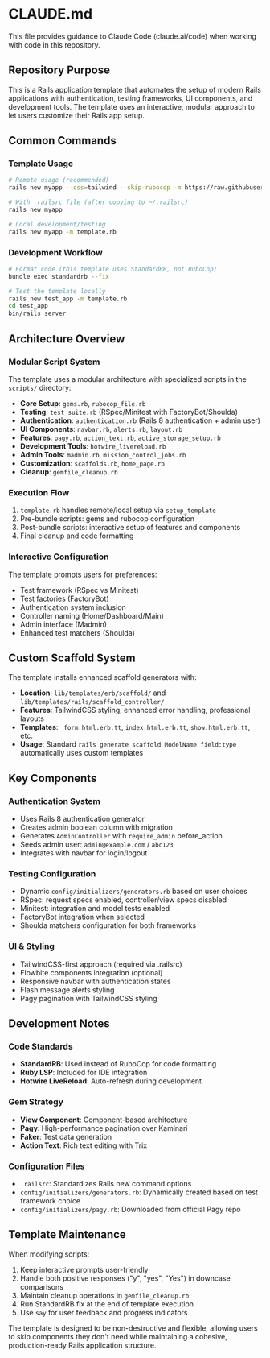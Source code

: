 # CLAUDE.md

This file provides guidance to Claude Code (claude.ai/code) when working with code in this repository.

## Repository Purpose

This is a Rails application template that automates the setup of modern Rails applications with authentication, testing frameworks, UI components, and development tools. The template uses an interactive, modular approach to let users customize their Rails app setup.

## Common Commands

### Template Usage
```bash
# Remote usage (recommended)
rails new myapp --css=tailwind --skip-rubocop -m https://raw.githubusercontent.com/leopolicastro/rails_template/main/template.rb

# With .railsrc file (after copying to ~/.railsrc)
rails new myapp

# Local development/testing
rails new myapp -m template.rb
```

### Development Workflow
```bash
# Format code (this template uses StandardRB, not RuboCop)
bundle exec standardrb --fix

# Test the template locally
rails new test_app -m template.rb
cd test_app
bin/rails server
```

## Architecture Overview

### Modular Script System
The template uses a modular architecture with specialized scripts in the `scripts/` directory:

- **Core Setup**: `gems.rb`, `rubocop_file.rb`
- **Testing**: `test_suite.rb` (RSpec/Minitest with FactoryBot/Shoulda)
- **Authentication**: `authentication.rb` (Rails 8 authentication + admin user)
- **UI Components**: `navbar.rb`, `alerts.rb`, `layout.rb`
- **Features**: `pagy.rb`, `action_text.rb`, `active_storage_setup.rb`
- **Development Tools**: `hotwire_livereload.rb`
- **Admin Tools**: `madmin.rb`, `mission_control_jobs.rb`
- **Customization**: `scaffolds.rb`, `home_page.rb`
- **Cleanup**: `gemfile_cleanup.rb`

### Execution Flow
1. `template.rb` handles remote/local setup via `setup_template`
2. Pre-bundle scripts: gems and rubocop configuration
3. Post-bundle scripts: interactive setup of features and components
4. Final cleanup and code formatting

### Interactive Configuration
The template prompts users for preferences:
- Test framework (RSpec vs Minitest)
- Test factories (FactoryBot)
- Authentication system inclusion
- Controller naming (Home/Dashboard/Main)
- Admin interface (Madmin)
- Enhanced test matchers (Shoulda)

## Custom Scaffold System

The template installs enhanced scaffold generators with:
- **Location**: `lib/templates/erb/scaffold/` and `lib/templates/rails/scaffold_controller/`
- **Features**: TailwindCSS styling, enhanced error handling, professional layouts
- **Templates**: `_form.html.erb.tt`, `index.html.erb.tt`, `show.html.erb.tt`, etc.
- **Usage**: Standard `rails generate scaffold ModelName field:type` automatically uses custom templates

## Key Components

### Authentication System
- Uses Rails 8 authentication generator
- Creates admin boolean column with migration
- Generates `AdminController` with `require_admin` before_action
- Seeds admin user: `admin@example.com` / `abc123`
- Integrates with navbar for login/logout

### Testing Configuration
- Dynamic `config/initializers/generators.rb` based on user choices
- RSpec: request specs enabled, controller/view specs disabled
- Minitest: integration and model tests enabled
- FactoryBot integration when selected
- Shoulda matchers configuration for both frameworks

### UI & Styling
- TailwindCSS-first approach (required via .railsrc)
- Flowbite components integration (optional)
- Responsive navbar with authentication states
- Flash message alerts styling
- Pagy pagination with TailwindCSS styling

## Development Notes

### Code Standards
- **StandardRB**: Used instead of RuboCop for code formatting
- **Ruby LSP**: Included for IDE integration
- **Hotwire LiveReload**: Auto-refresh during development

### Gem Strategy
- **View Component**: Component-based architecture
- **Pagy**: High-performance pagination over Kaminari
- **Faker**: Test data generation
- **Action Text**: Rich text editing with Trix

### Configuration Files
- `.railsrc`: Standardizes Rails new command options
- `config/initializers/generators.rb`: Dynamically created based on test framework choice
- `config/initializers/pagy.rb`: Downloaded from official Pagy repo

## Template Maintenance

When modifying scripts:
1. Keep interactive prompts user-friendly
2. Handle both positive responses ("y", "yes", "Yes") in downcase comparisons
3. Maintain cleanup operations in `gemfile_cleanup.rb`
4. Run StandardRB fix at the end of template execution
5. Use `say` for user feedback and progress indicators

The template is designed to be non-destructive and flexible, allowing users to skip components they don't need while maintaining a cohesive, production-ready Rails application structure.